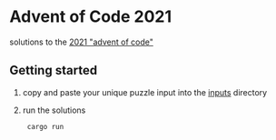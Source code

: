 # Advent of Code 2021

solutions to the [2021 "advent of code"](https://adventofcode.com/2021)

## Getting started

1. copy and paste your unique puzzle input into the [inputs](solutions/src/inputs/readme.md) directory
2. run the solutions

        cargo run